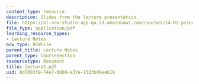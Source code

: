 ```yaml
---
content_type: resource
description: Slides from the lecture presentation.
file: https://ol-ocw-studio-app-qa.s3.amazonaws.com/courses/14-02-principles-of-macroeconomics-fall-2004/8d7093f974e706b9a37e1523b09ee619_lecture2.pdf
file_type: application/pdf
learning_resource_types:
- Lecture Notes
ocw_type: OCWFile
parent_title: Lecture Notes
parent_type: CourseSection
resourcetype: Document
title: lecture2.pdf
uid: 8d7093f9-74e7-06b9-a37e-1523b09ee619
---
```

